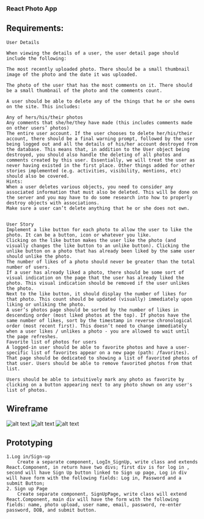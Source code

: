 ### React Photo App 
## Requirements:
    User Details

    When viewing the details of a user, the user detail page should include the following: 

    The most recently uploaded photo. There should be a small thumbnail image of the photo and the date it was uploaded. 

    The photo of the user that has the most comments on it. There should be a small thumbnail of the photo and the comments count.

    A user should be able to delete any of the things that he or she owns on the site. This includes:

    Any of hers/his/their photos
    Any comments that she/he/they have made (this includes comments made on other users’ photos)
    The entire user account. If the user chooses to delete her/his/their account, there should be a final warning prompt, followed by the user being logged out and all the details of his/her account destroyed from the database. This means that, in addition to the User object being destroyed, you should also handle the deleting of all photos and comments created by this user. Essentially, we will treat the user as never having existed in the first place. Other things added for other stories implemented (e.g. activities, visibility, mentions, etc) should also be covered.
    Hints:
    When a user deletes various objects, you need to consider any associated information that must also be deleted. This will be done on the server and you may have to do some research into how to properly destroy objects with associations. 
    Make sure a user can’t delete anything that he or she does not own.
    

    User Story
    Implement a like button for each photo to allow the user to like the photo. It can be a button, icon or whatever you like.
    Clicking on the like button makes the user like the photo (and visually changes the like button to an unlike button). Clicking the unlike button on a photo that has already been liked by the same user should unlike the photo.
    The number of likes of a photo should never be greater than the total number of users.
    If a user has already liked a photo, there should be some sort of visual indication on the page that the user has already liked the photo. This visual indication should be removed if the user unlikes the photo.
    Next to the like button, it should display the number of likes for that photo. This count should be updated (visually) immediately upon liking or unliking the photo.
    A user’s photos page should be sorted by the number of likes in descending order (most liked photos at the top). If photos have the same number of likes, sort by the timestamp in reverse chronological order (most recent first). This doesn’t need to change immediately when a user likes / unlikes a photo - you are allowed to wait until the page refreshes.
    Favorite list of photos for users
    A logged-in user should be able to favorite photos and have a user-specific list of favorites appear on a new page (path: /favorites). That page should be dedicated to showing a list of favorited photos of that user. Users should be able to remove favorited photos from that list.

    Users should be able to intuitively mark any photo as favorite by clicking on a button appearing next to any photo shown on any user's list of photos.
## Wireframe
![alt text](https://github.com/OlgaSannikov/React_Photo_App/blob/master/src/assets/home.jpg)
![alt text](https://github.com/OlgaSannikov/React_Photo_App/blob/master/src/assets/LogInandSignup.jpg)
![alt text](https://github.com/OlgaSannikov/React_Photo_App/blob/master/src/assets/user.jpg)

## Prototyping
    1.Log in/Sign-up
        Create a separate component, LogIn_SignUp, write class and extends React.Component, in return have two divs; first div is for log in , second will have Sign Up button linked to Sign up page, Log in div will have form with the following fields: Log in, Password and a submit Button;
    2. Sign up Page
        Create separate component, SignUpPage, write class will extend React.Component, main div will have the form with the following fields: name, photo upload, user name, email, password, re-enter password, DOB, and submit button. 